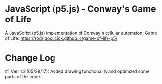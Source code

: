 # JavaScript (p5.js) - Conway's Game of Life

A JavaScript (p5.js) implementation of Conway's cellular automaton, Game of Life: https://rodrigocucick.github.io/game-of-life-p5/

# Change Log

#1 Ver. 1.2 (05/28/17): Added drawing functionality and optimized some parts of the code.
